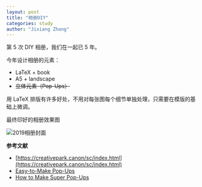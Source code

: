 ```yaml
---
layout: post
title: "相册DIY"
categories: study
author: "Jixiang Zhang"
---
```


第 5 次 DIY 相册，我们在一起已 5 年。

今年设计相册的元素：

- LaTeX + book
- A5 + landscape
- ~~立体元素（Pop-Ups）~~

用 LaTeX 排版有许多好处，不用对每张图每个细节单独处理，只需要在模版的基础上微调。

最终印好的相册效果图

![2019相册封面](https://i.loli.net/2019/12/26/KE2jmMfLpvabhZo.jpg)

**参考文献**

- [https://creativepark.canon/sc/index.html](https://creativepark.canon/sc/index.html)
- [Easy-to-Make Pop-Ups](https://book.douban.com/subject/2741944/)
- [How to Make Super Pop-Ups](https://book.douban.com/subject/3967958/)
